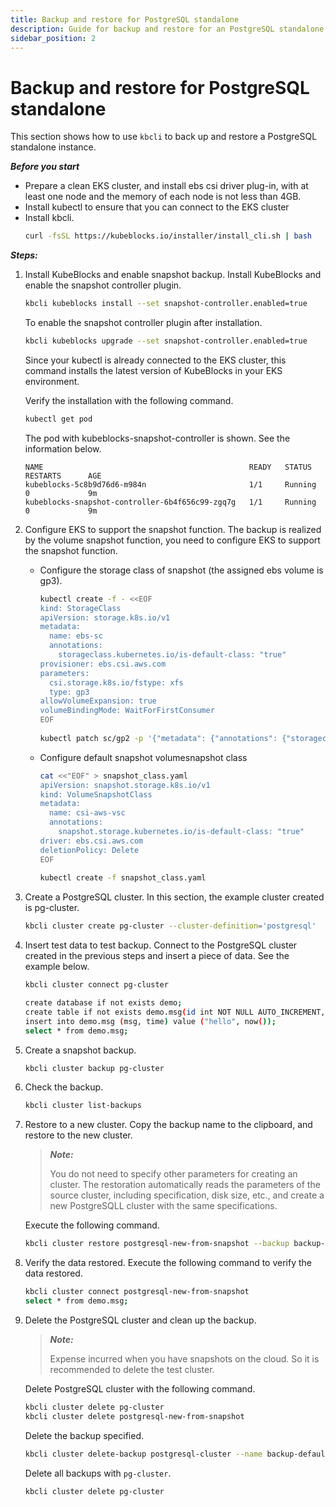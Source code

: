 ```yaml
---
title: Backup and restore for PostgreSQL standalone
description: Guide for backup and restore for an PostgreSQL standalone
sidebar_position: 2
---
```


# Backup and restore for PostgreSQL standalone 
This section shows how to use `kbcli` to back up and restore a PostgreSQL standalone instance.

***Before you start***

- Prepare a clean EKS cluster, and install ebs csi driver plug-in, with at least one node and the memory of each node is not less than 4GB.
- Install kubectl to ensure that you can connect to the EKS cluster 
- Install kbcli.
   ```bash
   curl -fsSL https://kubeblocks.io/installer/install_cli.sh | bash
   ```

***Steps:***

1. Install KubeBlocks and enable snapshot backup.
   Install KubeBlocks and enable the snapshot controller plugin.
   ```bash
   kbcli kubeblocks install --set snapshot-controller.enabled=true
   ```
   To enable the snapshot controller plugin after installation.
   ```bash
   kbcli kubeblocks upgrade --set snapshot-controller.enabled=true
   ```   
   Since your kubectl is already connected to the EKS cluster, this command installs the latest version of KubeBlocks in your EKS environment.

   Verify the installation with the following command.
   ```bash
   kubectl get pod
   ```

   The pod with kubeblocks-snapshot-controller is shown. See the information below.
   ```
   NAME                                              READY   STATUS             RESTARTS      AGE
   kubeblocks-5c8b9d76d6-m984n                       1/1     Running            0             9m
   kubeblocks-snapshot-controller-6b4f656c99-zgq7g   1/1     Running            0             9m
   ```
2. Configure EKS to support the snapshot function.
The backup is realized by the volume snapshot function, you need to configure EKS to support the snapshot function.
    - Configure the storage class of snapshot (the assigned ebs volume is gp3).
       ```bash
       kubectl create -f - <<EOF
       kind: StorageClass
       apiVersion: storage.k8s.io/v1
       metadata:
         name: ebs-sc
         annotations:
           storageclass.kubernetes.io/is-default-class: "true"
       provisioner: ebs.csi.aws.com
       parameters:
         csi.storage.k8s.io/fstype: xfs
         type: gp3
       allowVolumeExpansion: true
       volumeBindingMode: WaitForFirstConsumer
       EOF
  
       kubectl patch sc/gp2 -p '{"metadata": {"annotations": {"storageclass.kubernetes.io/is-default-class": "false"}}}'
       ```
    - Configure default snapshot volumesnapshot class
       ```bash
       cat <<"EOF" > snapshot_class.yaml
       apiVersion: snapshot.storage.k8s.io/v1
       kind: VolumeSnapshotClass
       metadata:
         name: csi-aws-vsc
         annotations:
           snapshot.storage.kubernetes.io/is-default-class: "true"
       driver: ebs.csi.aws.com
       deletionPolicy: Delete
       EOF
  
       kubectl create -f snapshot_class.yaml
       ```
3. Create a PostgreSQL cluster. 
   In this section, the example cluster created is pg-cluster.
   ```bash
   kbcli cluster create pg-cluster --cluster-definition='postgresql'
   ```
4. Insert test data to test backup.
   Connect to the PostgreSQL cluster created in the previous steps and insert a piece of data. See the example below.
   ```bash
   kbcli cluster connect pg-cluster
   
   create database if not exists demo;
   create table if not exists demo.msg(id int NOT NULL AUTO_INCREMENT, msg text, time datetime, PRIMARY KEY (id));
   insert into demo.msg (msg, time) value ("hello", now());
   select * from demo.msg;
   ```
  
5. Create a snapshot backup.
    ```bash
    kbcli cluster backup pg-cluster
    ```
6. Check the backup.
    ```bash
    kbcli cluster list-backups
    ```
7. Restore to a new cluster.
   Copy the backup name to the clipboard, and restore to the new cluster. 
   > ***Note:*** 
   > 
   > You do not need to specify other parameters for creating an cluster. The restoration automatically reads the parameters of the source cluster, including specification, disk size, etc., and create a new PostgreSQLL cluster with the same specifications. 

   Execute the following command.
   ```bash
   kbcli cluster restore postgresql-new-from-snapshot --backup backup-default-postgresql-cluster-20221124113440
   ```
8. Verify the data restored.
   Execute the following command to verify the data restored.
   ```bash
   kbcli cluster connect postgresql-new-from-snapshot
   select * from demo.msg;
   ```
9. Delete the PostgreSQL cluster and clean up the backup.
   > ***Note:***
   > 
   > Expense incurred when you have snapshots on the cloud. So it is recommended to delete the test cluster.
  
   Delete PostgreSQL cluster with the following command.
   ```bash
   kbcli cluster delete pg-cluster
   kbcli cluster delete postgresql-new-from-snapshot
   ```
   Delete the backup specified.

   ```bash
   kbcli cluster delete-backup postgresql-cluster --name backup-default-postgresql-cluster-20221124113440 
   ```
   Delete all backups with `pg-cluster`.
   ```bash
   kbcli cluster delete pg-cluster
   ```